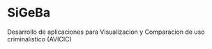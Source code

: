 # SiGeBa
Desarrollo de aplicaciones para Visualizacion y Comparacion de uso criminalistico (AVICIC)
